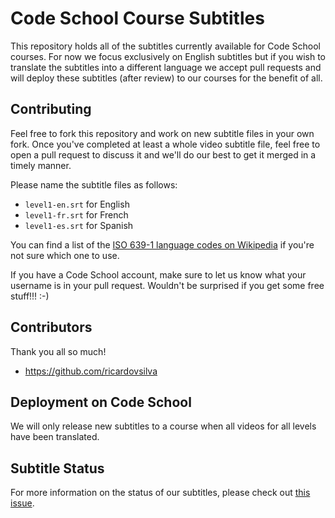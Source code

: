 # Code School Course Subtitles

This repository holds all of the subtitles currently available for Code School courses.
For now we focus exclusively on English subtitles but if you wish to translate the
subtitles into a different language we accept pull requests and will deploy these
subtitles (after review) to our courses for the benefit of all.

## Contributing
Feel free to fork this repository and work on new subtitle files in your own fork.
Once you've completed at least a whole video subtitle file, feel free to open a pull
request to discuss it and we'll do our best to get it merged in a timely manner.

Please name the subtitle files as follows:
- `level1-en.srt` for English
- `level1-fr.srt` for French
- `level1-es.srt` for Spanish

You can find a list of the [ISO 639-1 language codes on Wikipedia](http://en.wikipedia.org/wiki/List_of_ISO_639-1_codes) if you're not sure
which one to use.

If you have a Code School account, make sure to let us know what your username is in
your pull request. Wouldn't be surprised if you get some free stuff!!! :-)

## Contributors

Thank you all so much!

- https://github.com/ricardovsilva

## Deployment on Code School
We will only release new subtitles to a course when all videos for all levels have
been translated.

## Subtitle Status
For more information on the status of our subtitles, please check out [this issue](https://github.com/codeschool/subtitles/issues/9).
